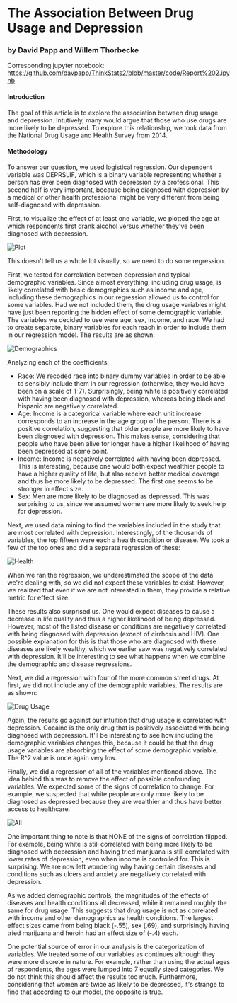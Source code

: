 # The Association Between Drug Usage and Depression
### by David Papp and Willem Thorbecke

Corresponding jupyter notebook: https://github.com/davpapp/ThinkStats2/blob/master/code/Report%202.ipynb

#### Introduction
The goal of this article is to explore the association between drug usage and depression. Intutively, many would argue that those who use drugs are more likely to be depressed. To explore this relationship, we took data from the National Drug Usage and Health Survey from 2014. 

#### Methodology
To answer our question, we used logistical regression. Our dependent variable was DEPRSLIF, which is a binary variable representing whether a person has ever been diagnosed with depression by a professional. This second half is very important, because being diagnosed with depression by a medical or other health professional might be very different from being self-diagnosed with depression.

First, to visualize the effect of at least one variable, we plotted the age at which respondents first drank alcohol versus whether they've been diagnosed with depression. 

![Plot](https://github.com/davpapp/ThinkStats2/blob/master/Reports/Images/src.png?raw=true)

This doesn't tell us a whole lot visually, so we need to do some regression.

 First, we tested for correlation between depression and typical demographic variables. Since almost everything, including drug usage, is likely correlated with basic demographics such as income and age, including these demographics in our regression allowed us to control for some variables. Had we not included them, the drug usage variables might have just been reporting the hidden effect of some demographic variable. The variables we decided to use were age, sex, income, and race. We had to create separate, binary variables for each reach in order to include them in our regression model. The results are as shown:

![Demographics](https://github.com/davpapp/ThinkStats2/blob/master/Reports/Images/demo.png?raw=true)

Analyzing each of the coefficients: 
- Race: We recoded race into binary dummy variables in order to be able to sensibly include them in our regression (otherwise, they would have been on a scale of 1-7). Surprisingly, being white is positively correlated with having been diagnosed with depression, whereas being black and hispanic are negatively correlated. 
- Age: Income is a categorical variable where each unit increase corresponds to an increase in the age group of the person. There is a positive correlation, suggesting that older people are more likely to have been diagnosed with depression. This makes sense, considering that people who have been alive for longer have a higher likelihood of having been depressed at some point. 
- Income: Income is negatively correlated with having been depressed. This is interesting, because one would both expect wealthier people to have a higher quality of life, but also receive better medical coverage and thus be more likely to be depressed. The first one seems to be stronger in effect size. 
- Sex: Men are more likely to be diagnosed as depressed. This was surprising to us, since we assumed women are more likely to seek help for depression.

Next, we used data mining to find the variables included in the study that are most correlated with depression. Interestingly, of the thousands of variables, the top fifteen were each a health condition or disease. We took a few of the top ones and did a separate regression of these:

![Health](https://github.com/davpapp/ThinkStats2/blob/master/Reports/Images/health.png?raw=true)

When we ran the regression, we underestimated the scope of the data we're dealing with, so we did not expect these variables to exist. However, we realized that even if we are not interested in them, they provide a relative metric for effect size. 

These results also surprised us. One would expect diseases to cause a decrease in life quality and thus a higher likelihood of being depressed. However, most of the listed disease or conditions are negatively correlated with being diagnosed with depression (except of cirrhosis and HIV). One possible explanation for this is that those who are diagnosed with these diseases are likely wealthy, which we earlier saw was negatively correlated with depression. It'll be interesting to see what happens when we combine the demographic and disease regressions.


Next, we did a regression with four of the more common street drugs. At first, we did not include any of the demographic variables. The results are as shown:

![Drug Usage](https://github.com/davpapp/ThinkStats2/blob/master/Reports/Images/drugs.png?raw=true)

Again, the results go against our intuition that drug usage is correlated with depression. Cocaine is the only drug that is positively associated with being diagnosed with depression. It'll be interesting to see how including the demographic variables changes this, because it could be that the drug usage variables are absorbing the effect of some demographic variable. The R^2 value is once again very low.

Finally, we did a regression of all of the variables mentioned above. The idea behind this was to remove the effect of possible confounding variables. We expected some of the signs of correlation to change. For example, we suspected that white people are only more likely to be diagnosed as depressed because they are wealthier and thus have better access to healthcare.

![All](https://github.com/davpapp/ThinkStats2/blob/master/Reports/Images/all.png?raw=true)

One important thing to note is that NONE of the signs of correlation flipped. For example, being white is still correlated with being more likely to be diagnosed with depression and having tried marijuana is still correlated with lower rates of depression, even when income is controlled for. This is surprising. 
We are now left wondering why having certain diseases and conditions such as ulcers and anxiety are negatively correlated with depression.

As we added demographic controls, the magnitudes of the effects of diseases and health conditions all decreased, while it remained roughly the same for drug usage. This suggests that drug usage is not as correlated with income and other demographics as health conditions. The largest effect sizes came from being black (-.55), sex (.69), and surprisingly having tried marijuana and heroin had an effect size of (-.4) each.


One potential source of error in our analysis is the categorization of variables. We treated some of our variables as continues although they were more discrete in nature. For example, rather than using the actual ages of respondents, the ages were lumped into 7 equally sized categories. We do not think this should affect the results too much. Furthermore, considering that women are twice as likely to be depressed, it's strange to find that according to our model, the opposite is true.

